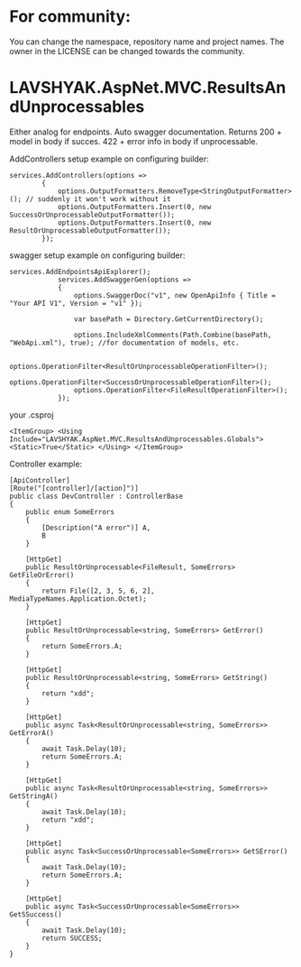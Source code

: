 # For community: 
You can change the namespace, repository name and project names. The owner in the LICENSE can be changed towards the community.
# LAVSHYAK.AspNet.MVC.ResultsAndUnprocessables
Either analog for endpoints. Auto swagger documentation.
Returns 200 + model in body if succes. 422 + error info in body if unprocessable.

AddControllers setup example on configuring builder:
```
services.AddControllers(options =>
		{
			options.OutputFormatters.RemoveType<StringOutputFormatter>(); // suddenly it won't work without it
			options.OutputFormatters.Insert(0, new SuccessOrUnprocessableOutputFormatter());
			options.OutputFormatters.Insert(0, new ResultOrUnprocessableOutputFormatter());
		});
```

swagger setup example on configuring builder:
```
services.AddEndpointsApiExplorer();
			services.AddSwaggerGen(options =>
			{
				options.SwaggerDoc("v1", new OpenApiInfo { Title = "Your API V1", Version = "v1" });

				var basePath = Directory.GetCurrentDirectory();

				options.IncludeXmlComments(Path.Combine(basePath, "WebApi.xml"), true); //for documentation of models, etc.
				
				options.OperationFilter<ResultOrUnprocessableOperationFilter>();
				options.OperationFilter<SuccessOrUnprocessableOperationFilter>();
				options.OperationFilter<FileResultOperationFilter>();
			});
```

your .csproj
```
<ItemGroup> <Using Include="LAVSHYAK.AspNet.MVC.ResultsAndUnprocessables.Globals"> <Static>True</Static> </Using> </ItemGroup>
```

Controller example:
```
[ApiController]
[Route("[controller]/[action]")]
public class DevController : ControllerBase
{
    public enum SomeErrors
    {
        [Description("A error")] A,
        B
    }

    [HttpGet]
    public ResultOrUnprocessable<FileResult, SomeErrors> GetFileOrError()
    {
        return File([2, 3, 5, 6, 2], MediaTypeNames.Application.Octet);
    }

    [HttpGet]
    public ResultOrUnprocessable<string, SomeErrors> GetError()
    {
        return SomeErrors.A;
    }

    [HttpGet]
    public ResultOrUnprocessable<string, SomeErrors> GetString()
    {
        return "xdd";
    }

    [HttpGet]
    public async Task<ResultOrUnprocessable<string, SomeErrors>> GetErrorA()
    {
        await Task.Delay(10);
        return SomeErrors.A;
    }

    [HttpGet]
    public async Task<ResultOrUnprocessable<string, SomeErrors>> GetStringA()
    {
        await Task.Delay(10);
        return "xdd";
    }

    [HttpGet]
    public async Task<SuccessOrUnprocessable<SomeErrors>> GetSError()
    {
        await Task.Delay(10);
        return SomeErrors.A;
    }

    [HttpGet]
    public async Task<SuccessOrUnprocessable<SomeErrors>> GetSSuccess()
    {
        await Task.Delay(10);
        return SUCCESS;
    }
}
```
